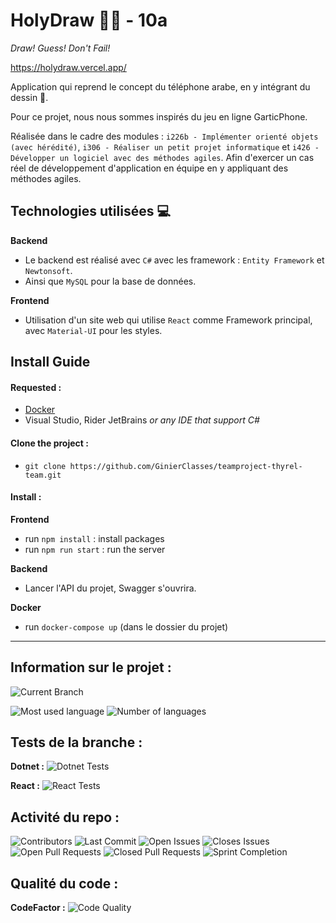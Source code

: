 # HolyDraw 👨‍🎨 - 10a

_Draw! Guess! Don't Fail!_

https://holydraw.vercel.app/

Application qui reprend le concept du téléphone arabe, en y intégrant du dessin 🎨.

Pour ce projet, nous nous sommes inspirés du jeu en ligne GarticPhone.

Réalisée dans le cadre des modules : `i226b - Implémenter orienté objets (avec hérédité)`, `i306 - Réaliser un petit projet informatique` et `i426 - Développer un logiciel avec des méthodes agiles`. Afin d'exercer un cas réel de développement d'application en équipe en y appliquant des méthodes agiles.

## Technologies utilisées 💻

**Backend**

- Le backend est réalisé avec `C#` avec les framework : `Entity Framework` et `Newtonsoft`.
- Ainsi que `MySQL` pour la base de données.

**Frontend**

- Utilisation d'un site web qui utilise `React` comme Framework principal, avec `Material-UI` pour les styles.

## Install Guide

#### Requested :

- [Docker](https://github.com/GinierClasses/teamproject-thyrel-team/wiki/Docker-Tutorial)
- Visual Studio, Rider JetBrains _or any IDE that support C#_

#### Clone the project :

- `git clone https://github.com/GinierClasses/teamproject-thyrel-team.git`

#### Install :

**Frontend**

- run `npm install` : install packages
- run `npm run start` : run the server

**Backend**

- Lancer l'API du projet, Swagger s'ouvrira.

**Docker**

- run `docker-compose up` (dans le dossier du projet)

---

## Information sur le projet :

![Current Branch](https://img.shields.io/badge/branch-sprint--8-blue?style=for-the-badge)

![Most used language](https://img.shields.io/github/languages/top/GinierClasses/teamproject-thyrel-team?style=for-the-badge)
![Number of languages](https://img.shields.io/github/languages/count/GinierClasses/teamproject-thyrel-team?style=for-the-badge)

## Tests de la branche :

**Dotnet :** ![Dotnet Tests](https://img.shields.io/github/workflow/status/GinierClasses/teamproject-thyrel-team/Dotnet%20test%20validation/master?style=for-the-badge)

**React :** ![React Tests](https://img.shields.io/github/workflow/status/GinierClasses/teamproject-thyrel-team/React%20test%20validation/master?style=for-the-badge)

## Activité du repo :

![Contributors](https://img.shields.io/github/contributors/GinierClasses/teamproject-thyrel-team?style=for-the-badge)
![Last Commit](https://img.shields.io/github/last-commit/GinierClasses/teamproject-thyrel-team?style=for-the-badge)
![Open Issues](https://img.shields.io/github/issues-raw/GinierClasses/teamproject-thyrel-team?style=for-the-badge)
![Closes Issues](https://img.shields.io/github/issues-closed-raw/GinierClasses/teamproject-thyrel-team?style=for-the-badge)
![Open Pull Requests](https://img.shields.io/github/issues-pr-raw/GinierClasses/teamproject-thyrel-team?style=for-the-badge)
![Closed Pull Requests](https://img.shields.io/github/issues-pr-closed/GinierClasses/teamproject-thyrel-team?style=for-the-badge)
![Sprint Completion](https://img.shields.io/github/milestones/progress-percent/GinierClasses/teamproject-thyrel-team/8?style=for-the-badge)

## Qualité du code :

**CodeFactor :** ![Code Quality](https://img.shields.io/codefactor/grade/github/ginierclasses/teamproject-thyrel-team?style=for-the-badge)
